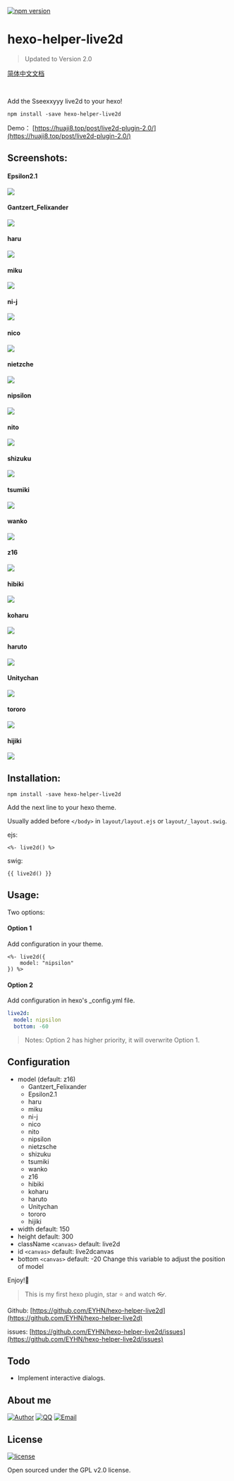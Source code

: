 
[![npm version](https://badge.fury.io/js/hexo-helper-live2d.svg)](https://badge.fury.io/js/hexo-helper-live2d)

# hexo-helper-live2d

> Updated to Version 2.0

[简体中文文档](./readme-zh-CN.md)

<br>

Add the Sseexxyyy live2d to your hexo!

```
npm install -save hexo-helper-live2d
```

Demo： [https://huaji8.top/post/live2d-plugin-2.0/](https://huaji8.top/post/live2d-plugin-2.0/)

## Screenshots:

#### Epsilon2.1
![](https://huaji8.top/img/live2d/Epsilon2.1.gif)

#### Gantzert_Felixander
![](https://huaji8.top/img/live2d/Gantzert_Felixander.gif)

#### haru
![](https://huaji8.top/img/live2d/haru.gif)

#### miku
![](https://huaji8.top/img/live2d/miku.gif)

#### ni-j
![](https://huaji8.top/img/live2d/ni-j.gif)

#### nico
![](https://huaji8.top/img/live2d/nico.gif)

#### nietzche
![](https://huaji8.top/img/live2d/nietzche.gif)

#### nipsilon
![](https://huaji8.top/img/live2d/nipsilon.gif)

#### nito
![](https://huaji8.top/img/live2d/nito.gif)

#### shizuku
![](https://huaji8.top/img/live2d/shizuku.gif)

#### tsumiki
![](https://huaji8.top/img/live2d/tsumiki.gif)

#### wanko
![](https://huaji8.top/img/live2d/wanko.gif)

#### z16
![](https://huaji8.top/img/live2d/z16.gif)

#### hibiki
![](https://huaji8.top/img/live2d/hibiki.gif)

#### koharu
![](https://huaji8.top/img/live2d/koharu.gif)

#### haruto
![](https://huaji8.top/img/live2d/haruto.gif)

#### Unitychan
![](https://huaji8.top/img/live2d/Unitychan.gif)

#### tororo
![](https://huaji8.top/img/live2d/tororo.gif)

#### hijiki
![](https://huaji8.top/img/live2d/hijiki.gif)

## Installation:

```
npm install -save hexo-helper-live2d
```

Add the next line to your hexo theme.

Usually added before `</body>` in `layout/layout.ejs` or `layout/_layout.swig`.

ejs:
``` ejs
<%- live2d() %>
```

swig:
``` swig
{{ live2d() }}
```

## Usage:

Two options:

#### Option 1

Add configuration in your theme.

``` ejs
<%- live2d({
	model: "nipsilon"
}) %>
```

#### Option 2

Add configuration in hexo's _config.yml file.

``` yml
live2d:
  model: nipsilon
  bottom: -60
```

> Notes: Option 2 has higher priority, it will overwrite Option 1.

## Configuration

- model (default: z16)
	- Gantzert_Felixander
	- Epsilon2.1
	- haru
	- miku
	- ni-j
	- nico
	- nito
	- nipsilon
	- nietzsche
	- shizuku
	- tsumiki
	- wanko
	- z16
	- hibiki
	- koharu
	- haruto
	- Unitychan
	- tororo
	- hijiki
- width  default: 150
- height  default: 300
- className `<canvas>`  default: live2d
- id `<canvas>`  default: live2dcanvas
- bottom `<canvas>`  default: -20
	Change this variable to adjust the position of model 

Enjoy!:beer:

> This is my first hexo plugin, star :star: and watch :eyeglasses:.

Github: [https://github.com/EYHN/hexo-helper-live2d](https://github.com/EYHN/hexo-helper-live2d)

issues: [https://github.com/EYHN/hexo-helper-live2d/issues](https://github.com/EYHN/hexo-helper-live2d/issues)


## Todo

- Implement interactive dialogs.

## About me

[![Author](https://img.shields.io/badge/author-cneyhn-green.svg?style=flat-square)](https://delusion.coding.me/)
[![QQ](https://img.shields.io/badge/QQ-1106996185-blue.svg?style=flat-square)](http://wpa.qq.com/msgrd?v=3&uin=&site=qq&menu=yes)
[![Email](https://img.shields.io/badge/Emali%20me-cneyhn@gmail.com-green.svg?style=flat-square)]()

## License

[![license](https://img.shields.io/github/license/EYHN/hexo-helper-live2d.svg?style=flat-square)](https://raw.githubusercontent.com/EYHN/hexo-helper-live2d/master/LICENSE)

Open sourced under the GPL v2.0 license.


